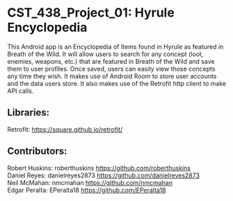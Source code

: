 # CST_438_Project_01: Hyrule Encyclopedia
This Android app is an Encyclopedia of Items found in Hyrule as featured in Breath of the Wild. It will allow users to search for any concept (loot, enemies, weapons, etc.)
that are featured in Breath of the Wild and save them to user profiles. Once saved, users can easily view those concepts any time they wish. It makes use of Android Room to
store user accounts and the data users store. It also makes use of the Retrofit http client to make API calls.

## Libraries:
Retrofit: https://square.github.io/retrofit/

## Contributors:
Robert Huskins: roberthuskins https://github.com/roberthuskins <br>
Daniel Reyes: danielreyes2873 https://github.com/danielreyes2873 <br>
Neil McMahan: nmcmahan https://github.com/nmcmahan <br>
Edgar Peralta: EPeralta18 https://github.com/EPeralta18 <br>
